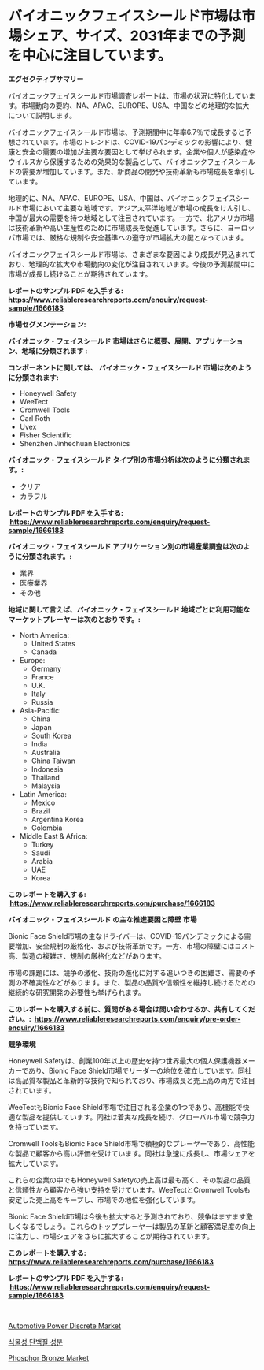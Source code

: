 <p><h1>バイオニックフェイスシールド市場は市場シェア、サイズ、2031年までの予測を中心に注目しています。</h1></p><p><strong>エグゼクティブサマリー</strong></p>
<p><p>バイオニックフェイスシールド市場調査レポートは、市場の状況に特化しています。市場動向の要約、NA、APAC、EUROPE、USA、中国などの地理的な拡大について説明します。 </p><p>バイオニックフェイスシールド市場は、予測期間中に年率6.7％で成長すると予想されています。市場のトレンドは、COVID-19パンデミックの影響により、健康と安全の需要の増加が主要な要因として挙げられます。企業や個人が感染症やウイルスから保護するための効果的な製品として、バイオニックフェイスシールドの需要が増加しています。また、新商品の開発や技術革新も市場成長を牽引しています。</p><p>地理的に、NA、APAC、EUROPE、USA、中国は、バイオニックフェイスシールド市場において主要な地域です。アジア太平洋地域が市場の成長をけん引し、中国が最大の需要を持つ地域として注目されています。一方で、北アメリカ市場は技術革新や高い生産性のために市場成長を促進しています。さらに、ヨーロッパ市場では、厳格な規制や安全基準への遵守が市場拡大の鍵となっています。</p><p>バイオニックフェイスシールド市場は、さまざまな要因により成長が見込まれており、地理的な拡大や市場動向の変化が注目されています。今後の予測期間中に市場が成長し続けることが期待されています。</p></p>
<p><strong>レポートのサンプル PDF を入手する: <a href="https://www.reliableresearchreports.com/enquiry/request-sample/1666183">https://www.reliableresearchreports.com/enquiry/request-sample/1666183</a></strong></p>
<p><strong>市場セグメンテーション:</strong></p>
<p><strong> バイオニック・フェイスシールド 市場はさらに概要、展開、アプリケーション、地域に分類されます :</strong></p>
<p><strong>コンポーネントに関しては、 バイオニック・フェイスシールド 市場は次のように分類されます: &nbsp;</strong></p>
<p><ul><li>Honeywell Safety</li><li>WeeTect</li><li>Cromwell Tools</li><li>Carl Roth</li><li>Uvex</li><li>Fisher Scientific</li><li>Shenzhen Jinhechuan Electronics</li></ul></p>
<p><strong> バイオニック・フェイスシールド タイプ別の市場分析は次のように分類されます。:</strong></p>
<p><ul><li>クリア</li><li>カラフル</li></ul></p>
<p><strong>レポートのサンプル PDF を入手する: &nbsp;<a href="https://www.reliableresearchreports.com/enquiry/request-sample/1666183">https://www.reliableresearchreports.com/enquiry/request-sample/1666183</a></strong></p>
<p><strong> バイオニック・フェイスシールド アプリケーション別の市場産業調査は次のように分類されます。:</strong></p>
<p><ul><li>業界</li><li>医療業界</li><li>その他</li></ul></p>
<p><strong>地域に関して言えば、バイオニック・フェイスシールド 地域ごとに利用可能なマーケットプレーヤーは次のとおりです。:</strong></p>
<p><ul>
    <li>
        North America:
        <ul>
            <li>United States</li>
            <li>Canada</li>
        </ul>
    </li>
    <li>
        Europe:
        <ul>
            <li>Germany</li>
            <li>France</li>
            <li>U.K.</li>
            <li>Italy</li>
            <li>Russia</li>
        </ul>
    </li>
    <li>
        Asia-Pacific:
        <ul>
            <li>China</li>
            <li>Japan</li>
            <li>South Korea</li>
            <li>India</li>
            <li>Australia</li>
            <li>China Taiwan</li>
            <li>Indonesia</li>
            <li>Thailand</li>
            <li>Malaysia</li>
        </ul>
    </li>
    <li>
        Latin America:
        <ul>
            <li>Mexico</li>
            <li>Brazil</li>
            <li>Argentina Korea</li>
            <li>Colombia</li>
        </ul>
    </li>
    <li>
        Middle East & Africa:
        <ul>
            <li>Turkey</li>
            <li>Saudi</li>
            <li>Arabia</li>
            <li>UAE</li>
            <li>Korea</li>
        </ul>
    </li>
    </ul></p>
<p><strong>このレポートを購入する: &nbsp;<a href="https://www.reliableresearchreports.com/purchase/1666183">https://www.reliableresearchreports.com/purchase/1666183</a></strong></p>
<p><strong>バイオニック・フェイスシールド の主な推進要因と障壁 市場</strong></p>
<p><p>Bionic Face Shield市場の主なドライバーは、COVID-19パンデミックによる需要増加、安全規制の厳格化、および技術革新です。一方、市場の障壁にはコスト高、製造の複雑さ、規制の厳格化などがあります。</p><p>市場の課題には、競争の激化、技術の進化に対する追いつきの困難さ、需要の予測の不確実性などがあります。また、製品の品質や信頼性を維持し続けるための継続的な研究開発の必要性も挙げられます。</p></p>
<p><strong>このレポートを購入する前に、質問がある場合は問い合わせるか、共有してください。:&nbsp; <a href="https://www.reliableresearchreports.com/enquiry/pre-order-enquiry/1666183">https://www.reliableresearchreports.com/enquiry/pre-order-enquiry/1666183</a></strong></p>
<p><strong>競争環境</strong></p>
<p><p>Honeywell Safetyは、創業100年以上の歴史を持つ世界最大の個人保護機器メーカーであり、Bionic Face Shield市場でリーダーの地位を確立しています。同社は高品質な製品と革新的な技術で知られており、市場成長と売上高の両方で注目されています。</p><p>WeeTectもBionic Face Shield市場で注目される企業の1つであり、高機能で快適な製品を提供しています。同社は着実な成長を続け、グローバル市場で競争力を持っています。</p><p>Cromwell ToolsもBionic Face Shield市場で積極的なプレーヤーであり、高性能な製品で顧客から高い評価を受けています。同社は急速に成長し、市場シェアを拡大しています。</p><p>これらの企業の中でもHoneywell Safetyの売上高は最も高く、その製品の品質と信頼性から顧客から強い支持を受けています。WeeTectとCromwell Toolsも安定した売上高をキープし、市場での地位を強化しています。</p><p>Bionic Face Shield市場は今後も拡大すると予測されており、競争はますます激しくなるでしょう。これらのトッププレーヤーは製品の革新と顧客満足度の向上に注力し、市場シェアをさらに拡大することが期待されています。</p></p>
<p><strong>このレポートを購入する: &nbsp; <a href="https://www.reliableresearchreports.com/purchase/1666183">https://www.reliableresearchreports.com/purchase/1666183</a></strong></p>
<p><strong>レポートのサンプル PDF を入手する: &nbsp;<a href="https://www.reliableresearchreports.com/enquiry/request-sample/1666183">https://www.reliableresearchreports.com/enquiry/request-sample/1666183</a></strong><strong></strong></p>
<p>&nbsp;</p>
<p><p><a href="https://github.com/Sinjinluong3e0awx2m195k76/Market-Research-Report-List-1/blob/main/automotive-power-discrete-market.md">Automotive Power Discrete Market</a></p><p><a href="https://github.com/darrellockm3ytan895656/Market-Research-Report-List-1/blob/main/480443512982.md">식물성 단백질 성분</a></p><p><a href="https://simplistic-meeting-7ee.notion.site/Phosphor-Bronze-Market-Size-Share-Trends-Analysis-Report-By-Application-Regional-Outlook-Compet-aac863c9be4c4085b9bb75947531e248">Phosphor Bronze Market</a></p></p>
